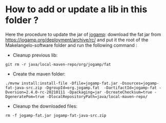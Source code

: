 # How to add or update a lib in this folder ?

Here the procedure to update the jar of [jogamp](https://jogamp.org/): download the fat jar from https://jogamp.org/deployment/archive/rc/ and put it the root of the Makelangelo-software folder and run the following command :

- Cleanup previous lib: 
```shell
git rm -r java/local-maven-repo/org/jogamp/fat
```

- Create the maven folder:
```shell
./mvnw install:install-file -Dfile=jogamp-fat.jar -Dsources=jogamp-fat-java-src.zip -DgroupId=org.jogamp.fat  -DartifactId=jogamp-fat -Dversion=2.4.0-rc-20210111 -Dpackaging=jar -DcreateChecksum=true -DgeneratePom=true -DlocalRepositoryPath=java/local-maven-repo/
```

- Cleanup the downloaded files:
```shell
rm -f jogamp-fat.jar jogamp-fat-java-src.zip
```
